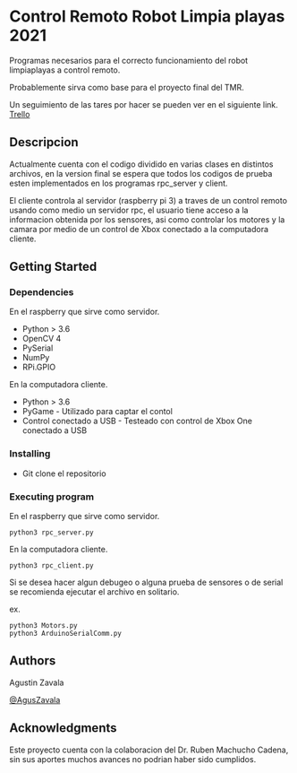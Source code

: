 # Control Remoto Robot Limpia playas 2021

Programas necesarios para el correcto funcionamiento del robot limpiaplayas a control remoto.

Probablemente sirva como base para el proyecto final del TMR.

Un seguimiento de las tares por hacer se pueden ver en el siguiente link. [Trello](https://trello.com/invite/limpiaplayas2022/fc509e9bc30deefa1a7254b913e51726)

## Descripcion

Actualmente cuenta con el codigo dividido en varias clases en distintos archivos, en la version final se espera que todos los codigos de prueba esten implementados en los programas rpc_server y client.

El cliente controla al servidor (raspberry pi 3) a traves de un control remoto usando como medio un servidor rpc, el usuario tiene acceso a la informacion obtenida por los sensores, asi como controlar los motores y la camara por medio de un control de Xbox conectado a la computadora cliente.

## Getting Started

### Dependencies

En el raspberry que sirve como servidor.
- Python > 3.6
- OpenCV 4
- PySerial
- NumPy
- RPi.GPIO

En la computadora cliente.
- Python > 3.6
- PyGame - Utilizado para captar el contol
- Control conectado a USB - Testeado con control de Xbox One conectado a USB

### Installing

- Git clone el repositorio

### Executing program

En el raspberry que sirve como servidor.
```
python3 rpc_server.py
```

En la computadora cliente.

```
python3 rpc_client.py
```

Si se desea hacer algun debugeo o alguna prueba de sensores o de serial se recomienda ejecutar el archivo en solitario.

ex.
```
python3 Motors.py
python3 ArduinoSerialComm.py
```

## Authors

Agustin Zavala 

[@AgusZavala](https://discord.com/users/468214034722848799)


## Acknowledgments

Este proyecto cuenta con la colaboracion del Dr. Ruben Machucho Cadena, sin sus aportes muchos avances no podrian haber sido cumplidos.

